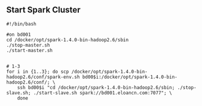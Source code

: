 ## Start Spark Cluster

	#!/bin/bash
	
	#on bd001
	cd /docker/opt/spark-1.4.0-bin-hadoop2.6/sbin
	./stop-master.sh
	./start-master.sh
	
	
	# 1-3
	for i in {1..3}; do scp /docker/opt/spark-1.4.0-bin-hadoop2.6/conf/spark-env.sh bd00$i:/docker/opt/spark-1.4.0-bin-hadoop2.6/conf/; \
		ssh bd00$i "cd /docker/opt/spark-1.4.0-bin-hadoop2.6/sbin; ./stop-slave.sh; ./start-slave.sh spark://bd001.eloancn.com:7077"; \
		done
	
